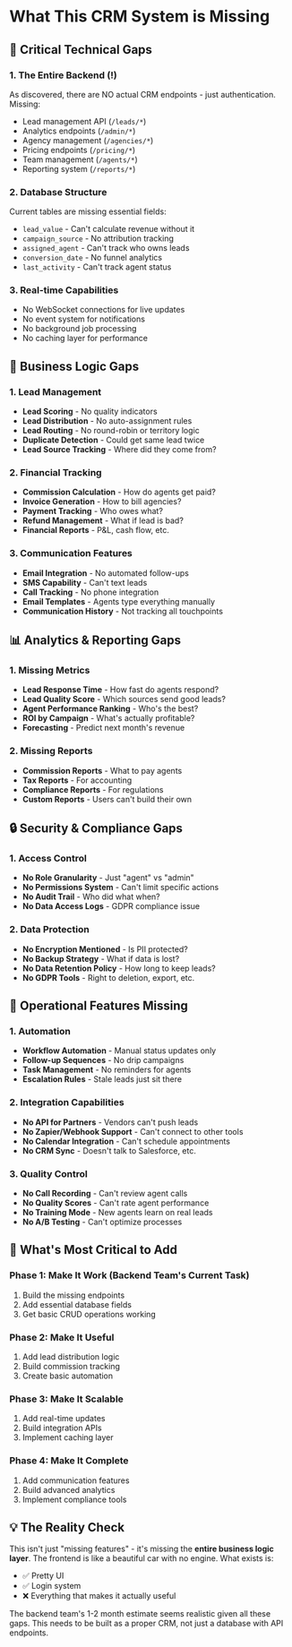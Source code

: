 # What This CRM System is Missing

## 🚨 Critical Technical Gaps

### 1. **The Entire Backend (!)**
As discovered, there are NO actual CRM endpoints - just authentication. Missing:
- Lead management API (`/leads/*`)
- Analytics endpoints (`/admin/*`)
- Agency management (`/agencies/*`)
- Pricing endpoints (`/pricing/*`)
- Team management (`/agents/*`)
- Reporting system (`/reports/*`)

### 2. **Database Structure**
Current tables are missing essential fields:
- `lead_value` - Can't calculate revenue without it
- `campaign_source` - No attribution tracking
- `assigned_agent` - Can't track who owns leads
- `conversion_date` - No funnel analytics
- `last_activity` - Can't track agent status

### 3. **Real-time Capabilities**
- No WebSocket connections for live updates
- No event system for notifications
- No background job processing
- No caching layer for performance

## 💼 Business Logic Gaps

### 1. **Lead Management**
- **Lead Scoring** - No quality indicators
- **Lead Distribution** - No auto-assignment rules
- **Lead Routing** - No round-robin or territory logic
- **Duplicate Detection** - Could get same lead twice
- **Lead Source Tracking** - Where did they come from?

### 2. **Financial Tracking**
- **Commission Calculation** - How do agents get paid?
- **Invoice Generation** - How to bill agencies?
- **Payment Tracking** - Who owes what?
- **Refund Management** - What if lead is bad?
- **Financial Reports** - P&L, cash flow, etc.

### 3. **Communication Features**
- **Email Integration** - No automated follow-ups
- **SMS Capability** - Can't text leads
- **Call Tracking** - No phone integration
- **Email Templates** - Agents type everything manually
- **Communication History** - Not tracking all touchpoints

## 📊 Analytics & Reporting Gaps

### 1. **Missing Metrics**
- **Lead Response Time** - How fast do agents respond?
- **Lead Quality Score** - Which sources send good leads?
- **Agent Performance Ranking** - Who's the best?
- **ROI by Campaign** - What's actually profitable?
- **Forecasting** - Predict next month's revenue

### 2. **Missing Reports**
- **Commission Reports** - What to pay agents
- **Tax Reports** - For accounting
- **Compliance Reports** - For regulations
- **Custom Reports** - Users can't build their own

## 🔒 Security & Compliance Gaps

### 1. **Access Control**
- **No Role Granularity** - Just "agent" vs "admin"
- **No Permissions System** - Can't limit specific actions
- **No Audit Trail** - Who did what when?
- **No Data Access Logs** - GDPR compliance issue

### 2. **Data Protection**
- **No Encryption Mentioned** - Is PII protected?
- **No Backup Strategy** - What if data is lost?
- **No Data Retention Policy** - How long to keep leads?
- **No GDPR Tools** - Right to deletion, export, etc.

## 🔧 Operational Features Missing

### 1. **Automation**
- **Workflow Automation** - Manual status updates only
- **Follow-up Sequences** - No drip campaigns
- **Task Management** - No reminders for agents
- **Escalation Rules** - Stale leads just sit there

### 2. **Integration Capabilities**
- **No API for Partners** - Vendors can't push leads
- **No Zapier/Webhook Support** - Can't connect to other tools
- **No Calendar Integration** - Can't schedule appointments
- **No CRM Sync** - Doesn't talk to Salesforce, etc.

### 3. **Quality Control**
- **No Call Recording** - Can't review agent calls
- **No Quality Scores** - Can't rate agent performance
- **No Training Mode** - New agents learn on real leads
- **No A/B Testing** - Can't optimize processes

## 🎯 What's Most Critical to Add

### Phase 1: Make It Work (Backend Team's Current Task)
1. Build the missing endpoints
2. Add essential database fields
3. Get basic CRUD operations working

### Phase 2: Make It Useful
1. Add lead distribution logic
2. Build commission tracking
3. Create basic automation

### Phase 3: Make It Scalable
1. Add real-time updates
2. Build integration APIs
3. Implement caching layer

### Phase 4: Make It Complete
1. Add communication features
2. Build advanced analytics
3. Implement compliance tools

## 💡 The Reality Check

This isn't just "missing features" - it's missing the **entire business logic layer**. The frontend is like a beautiful car with no engine. What exists is:
- ✅ Pretty UI
- ✅ Login system
- ❌ Everything that makes it actually useful

The backend team's 1-2 month estimate seems realistic given all these gaps. This needs to be built as a proper CRM, not just a database with API endpoints. 